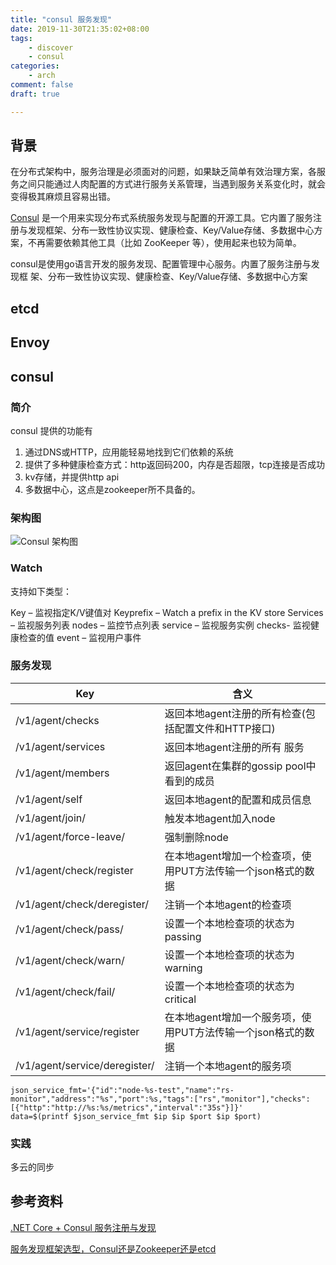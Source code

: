 ```yaml
---
title: "consul 服务发现"
date: 2019-11-30T21:35:02+08:00
tags:
    - discover
    - consul
categories:
    - arch
comment: false
draft: true

---
```


## 背景 ##

在分布式架构中，服务治理是必须面对的问题，如果缺乏简单有效治理方案，各服务之间只能通过人肉配置的方式进行服务关系管理，当遇到服务关系变化时，就会变得极其麻烦且容易出错。

[Consul](https://www.consul.io/) 是一个用来实现分布式系统服务发现与配置的开源工具。它内置了服务注册与发现框架、分布一致性协议实现、健康检查、Key/Value存储、多数据中心方案，不再需要依赖其他工具（比如 ZooKeeper 等），使用起来也较为简单。

consul是使用go语言开发的服务发现、配置管理中心服务。内置了服务注册与发现框 架、分布一致性协议实现、健康检查、Key/Value存储、多数据中心方案

## etcd ##

## Envoy ##

## consul  ##

### 简介 ###

consul 提供的功能有

1. 通过DNS或HTTP，应用能轻易地找到它们依赖的系统
2. 提供了多种健康检查方式：http返回码200，内存是否超限，tcp连接是否成功
3. kv存储，并提供http api
4. 多数据中心，这点是zookeeper所不具备的。



### 架构图 ###

![Consul 架构图](http://beckjin.com/img/aspnet-consul-discovery/arch.png)

### Watch ###

支持如下类型：

Key – 监视指定K/V键值对
Keyprefix – Watch a prefix in the KV store
Services – 监视服务列表
nodes – 监控节点列表
service – 监视服务实例
checks- 监视健康检查的值
event – 监视用户事件



### 服务发现 ###







| Key                                      | 含义                                                         |
| ---------------------------------------- | ------------------------------------------------------------ |
| /v1/agent/checks                         | 返回本地agent注册的所有检查(包括配置文件和HTTP接口)          |
| /v1/agent/services                       | 返回本地agent注册的所有 服务                                 |
| /v1/agent/members                        | 返回agent在集群的gossip pool中看到的成员                     |
| /v1/agent/self                           | 返回本地agent的配置和成员信息                                |
| /v1/agent/join/<address>                 | 触发本地agent加入node                                        |
| /v1/agent/force-leave/<node>             | 强制删除node                                                 |
| /v1/agent/check/register                 | 在本地agent增加一个检查项，使用PUT方法传输一个json格式的数据 |
| /v1/agent/check/deregister/<checkID>     | 注销一个本地agent的检查项                                    |
| /v1/agent/check/pass/<checkID>           | 设置一个本地检查项的状态为passing                            |
| /v1/agent/check/warn/<checkID>           | 设置一个本地检查项的状态为warning                            |
| /v1/agent/check/fail/<checkID>           | 设置一个本地检查项的状态为critical                           |
| /v1/agent/service/register               | 在本地agent增加一个服务项，使用PUT方法传输一个json格式的数据 |
| /v1/agent/service/deregister/<serviceID> | 注销一个本地agent的服务项                                    |

```shell
json_service_fmt='{"id":"node-%s-test","name":"rs-monitor","address":"%s","port":%s,"tags":["rs","monitor"],"checks":[{"http":"http://%s:%s/metrics","interval":"35s"}]}'
data=$(printf $json_service_fmt $ip $ip $port $ip $port)
```













### 实践 ###



多云的同步



## 参考资料 ##

[.NET Core + Consul 服务注册与发现](http://beckjin.com/2019/05/18/aspnet-consul-discovery)

[服务发现框架选型，Consul还是Zookeeper还是etcd](https://www.servercoder.com/2018/03/30/consul-vs-zookeeper-etcd/)